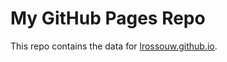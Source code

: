 
# My GitHub Pages Repo

This repo contains the data for [lrossouw.github.io](https://lrossouw.github.io/).
